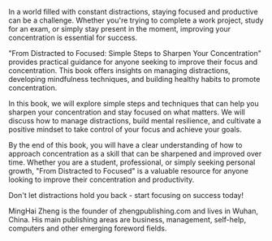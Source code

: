 

In a world filled with constant distractions, staying focused and productive can be a challenge. Whether you're trying to complete a work project, study for an exam, or simply stay present in the moment, improving your concentration is essential for success.

"From Distracted to Focused: Simple Steps to Sharpen Your Concentration" provides practical guidance for anyone seeking to improve their focus and concentration. This book offers insights on managing distractions, developing mindfulness techniques, and building healthy habits to promote concentration.

In this book, we will explore simple steps and techniques that can help you sharpen your concentration and stay focused on what matters. We will discuss how to manage distractions, build mental resilience, and cultivate a positive mindset to take control of your focus and achieve your goals.

By the end of this book, you will have a clear understanding of how to approach concentration as a skill that can be sharpened and improved over time. Whether you are a student, professional, or simply seeking personal growth, "From Distracted to Focused" is a valuable resource for anyone looking to improve their concentration and productivity.

Don't let distractions hold you back - start focusing on success today!

MingHai Zheng is the founder of zhengpublishing.com and lives in Wuhan, China. His main publishing areas are business, management, self-help, computers and other emerging foreword fields.
